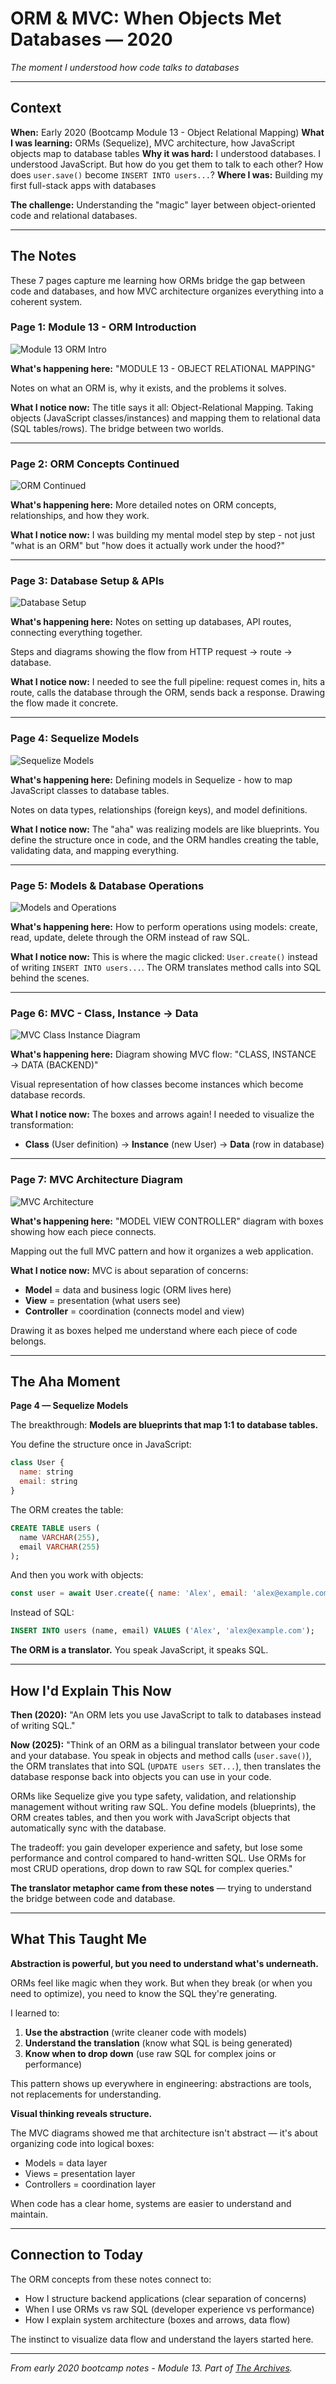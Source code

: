 # ORM & MVC: When Objects Met Databases — 2020

_The moment I understood how code talks to databases_

---

## Context

**When:** Early 2020 (Bootcamp Module 13 - Object Relational Mapping)
**What I was learning:** ORMs (Sequelize), MVC architecture, how JavaScript objects map to database tables
**Why it was hard:** I understood databases. I understood JavaScript. But how do you get them to talk to each other? How does `user.save()` become `INSERT INTO users...`?
**Where I was:** Building my first full-stack apps with databases

**The challenge:** Understanding the "magic" layer between object-oriented code and relational databases.

---

## The Notes

These 7 pages capture me learning how ORMs bridge the gap between code and databases, and how MVC architecture organizes everything into a coherent system.

### Page 1: Module 13 - ORM Introduction
![Module 13 ORM Intro](./01-module-13-orm-intro.jpeg)

**What's happening here:**
"MODULE 13 - OBJECT RELATIONAL MAPPING"

Notes on what an ORM is, why it exists, and the problems it solves.

**What I notice now:**
The title says it all: Object-Relational Mapping. Taking objects (JavaScript classes/instances) and mapping them to relational data (SQL tables/rows). The bridge between two worlds.

---

### Page 2: ORM Concepts Continued
![ORM Continued](./02-orm-continued.jpeg)

**What's happening here:**
More detailed notes on ORM concepts, relationships, and how they work.

**What I notice now:**
I was building my mental model step by step - not just "what is an ORM" but "how does it actually work under the hood?"

---

### Page 3: Database Setup & APIs
![Database Setup](./03-database-setup-apis.jpeg)

**What's happening here:**
Notes on setting up databases, API routes, connecting everything together.

Steps and diagrams showing the flow from HTTP request → route → database.

**What I notice now:**
I needed to see the full pipeline: request comes in, hits a route, calls the database through the ORM, sends back a response. Drawing the flow made it concrete.

---

### Page 4: Sequelize Models
![Sequelize Models](./04-sequelize-models.jpeg)

**What's happening here:**
Defining models in Sequelize - how to map JavaScript classes to database tables.

Notes on data types, relationships (foreign keys), and model definitions.

**What I notice now:**
The "aha" was realizing models are like blueprints. You define the structure once in code, and the ORM handles creating the table, validating data, and mapping everything.

---

### Page 5: Models & Database Operations
![Models and Operations](./05-models-operations.jpeg)

**What's happening here:**
How to perform operations using models: create, read, update, delete through the ORM instead of raw SQL.

**What I notice now:**
This is where the magic clicked: `User.create()` instead of writing `INSERT INTO users...`. The ORM translates method calls into SQL behind the scenes.

---

### Page 6: MVC - Class, Instance → Data
![MVC Class Instance Diagram](./06-mvc-class-instance-diagram.jpeg)

**What's happening here:**
Diagram showing MVC flow: "CLASS, INSTANCE → DATA (BACKEND)"

Visual representation of how classes become instances which become database records.

**What I notice now:**
The boxes and arrows again! I needed to visualize the transformation:
- **Class** (User definition) → **Instance** (new User) → **Data** (row in database)

---

### Page 7: MVC Architecture Diagram
![MVC Architecture](./07-mvc-architecture-diagram.jpeg)

**What's happening here:**
"MODEL VIEW CONTROLLER" diagram with boxes showing how each piece connects.

Mapping out the full MVC pattern and how it organizes a web application.

**What I notice now:**
MVC is about separation of concerns:
- **Model** = data and business logic (ORM lives here)
- **View** = presentation (what users see)
- **Controller** = coordination (connects model and view)

Drawing it as boxes helped me understand where each piece of code belongs.

---

## The Aha Moment

**Page 4 — Sequelize Models**

The breakthrough: **Models are blueprints that map 1:1 to database tables.**

You define the structure once in JavaScript:
```javascript
class User {
  name: string
  email: string
}
```

The ORM creates the table:
```sql
CREATE TABLE users (
  name VARCHAR(255),
  email VARCHAR(255)
);
```

And then you work with objects:
```javascript
const user = await User.create({ name: 'Alex', email: 'alex@example.com' });
```

Instead of SQL:
```sql
INSERT INTO users (name, email) VALUES ('Alex', 'alex@example.com');
```

**The ORM is a translator.** You speak JavaScript, it speaks SQL.

---

## How I'd Explain This Now

**Then (2020):**
"An ORM lets you use JavaScript to talk to databases instead of writing SQL."

**Now (2025):**
"Think of an ORM as a bilingual translator between your code and your database. You speak in objects and method calls (`user.save()`), the ORM translates that into SQL (`UPDATE users SET...`), then translates the database response back into objects you can use in your code.

ORMs like Sequelize give you type safety, validation, and relationship management without writing raw SQL. You define models (blueprints), the ORM creates tables, and then you work with JavaScript objects that automatically sync with the database.

The tradeoff: you gain developer experience and safety, but lose some performance and control compared to hand-written SQL. Use ORMs for most CRUD operations, drop down to raw SQL for complex queries."

**The translator metaphor came from these notes** — trying to understand the bridge between code and database.

---

## What This Taught Me

**Abstraction is powerful, but you need to understand what's underneath.**

ORMs feel like magic when they work. But when they break (or when you need to optimize), you need to know the SQL they're generating.

I learned to:
1. **Use the abstraction** (write cleaner code with models)
2. **Understand the translation** (know what SQL is being generated)
3. **Know when to drop down** (use raw SQL for complex joins or performance)

This pattern shows up everywhere in engineering: abstractions are tools, not replacements for understanding.

**Visual thinking reveals structure.**

The MVC diagrams showed me that architecture isn't abstract — it's about organizing code into logical boxes:
- Models = data layer
- Views = presentation layer
- Controllers = coordination layer

When code has a clear home, systems are easier to understand and maintain.

---

## Connection to Today

The ORM concepts from these notes connect to:
- How I structure backend applications (clear separation of concerns)
- When I use ORMs vs raw SQL (developer experience vs performance)
- How I explain system architecture (boxes and arrows, data flow)

The instinct to visualize data flow and understand the layers started here.

---

_From early 2020 bootcamp notes - Module 13. Part of [The Archives](../README.md)._

